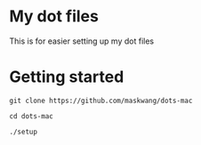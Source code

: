 # My dot files
This is for easier setting up my dot files

# Getting started
    git clone https://github.com/maskwang/dots-mac
        
    cd dots-mac
            
    ./setup
